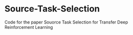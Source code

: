 # Source-Task-Selection
Code for the paper Souorce Task Selection for Transfer Deep Reinforcement Learning
